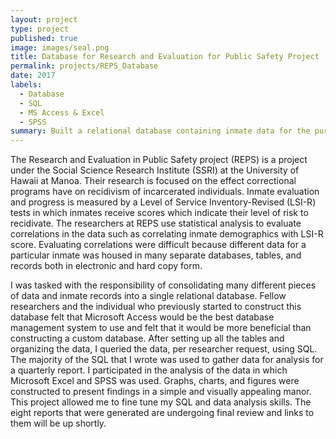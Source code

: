 ```yaml
---
layout: project
type: project
published: true
image: images/seal.png
title: Database for Research and Evaluation for Public Safety Project
permalink: projects/REPS_Database
date: 2017
labels:
  - Database
  - SQL
  - MS Access & Excel
  - SPSS
summary: Built a relational database containing inmate data for the purposes of researching the impact of rehabilitation programs.
---
```


The Research and Evaluation in Public Safety project (REPS) is a project under the Social Science Research Institute (SSRI) at the University of Hawaii at Manoa.  Their research is focused on the effect correctional programs have on recidivism of incarcerated individuals.  Inmate evaluation and progress is measured by a Level of Service Inventory-Revised (LSI-R) tests in which inmates receive scores which indicate their level of risk to recidivate.  The researchers at REPS use statistical analysis to evaluate correlations in the data such as correlating inmate demographics with LSI-R score.  Evaluating correlations were difficult because different data for a particular inmate was housed in many separate databases, tables, and records both in electronic and hard copy form.  

I was tasked with the responsibility of consolidating many different pieces of data and inmate records into a single relational database.  Fellow researchers and the individual who previously started to construct this database felt that Microsoft Access would be the best database management system to use and felt that it would be more beneficial than constructing a custom database.  After setting up all the tables and organizing the data, I queried the data, per researcher request, using SQL.  The majority of the SQL that I wrote was used to gather data for analysis for a quarterly report.  I participated in the analysis of the data in which Microsoft Excel and SPSS was used.  Graphs, charts, and figures were constructed to present findings in a simple and visually appealing manor.  This project allowed me to fine tune my SQL and data analysis skills.  The eight reports that were generated are undergoing final review and links to them will be up shortly.   

 
